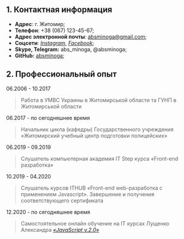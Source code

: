 ## **1. Контактная информация**

 - **Адрес**: г. Житомир;
 - **Телефон**: +38 (067) 123-45-67;
 - **Адрес электронной почты**: [absminoga@gmail.com](mailto:absminoga@gmail.com);
 - **Соцсети**: [*Instagram*](https://www.instagram.com/absminoga/),  [*Facebook*](https://www.facebook.com/tojvog/);
 - **Skype, Telegram:** abs_minoga, @absminoga;
 - **GitHub:** [absminoga](https://github.com/absminoga);
 
## **2. Профессиональный опыт**
06.2006 - 10.2017         
> Работа в  УМВС Украины в Житомирськой области та ГУНП в Житомирськой области

06.2017 - по сегодняшнее время
>Начальник цикла (кафедры) Государственного учреждения «Житомирский учебный центр подготовки полицейских»

06.2019 - 09.2019
>Слушатель компьютерная академия IT Step курса «Front-end разработка»

10.2019 - 04.2020
>Слушатель курсов ITHUB «Front-end web-разработка с применением Javascript». Завершение и получения соответствующего сертификата

12.2020 - по сегодняшнее время
>Самостоятельное онлайн обучение на IT курсах Лущенко Александра [*«JavaScript v.2.0»*](https://itgid.info/course/javascript-2)
